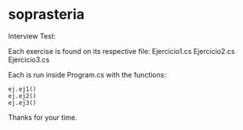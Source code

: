 # soprasteria
Interview Test:

Each exercise is found on its respective file:
Ejercicio1.cs
Ejercicio2.cs
Ejercicio3.cs

Each is run inside Program.cs with the functions:
```
ej.ej1()
ej.ej2()
ej.ej3()
```
Thanks for your time.
